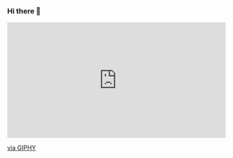 ### Hi there 👋

<!--
**Hey-this-is-Patil-Amit/Hey-this-is-Patil-Amit** is a ✨ _special_ ✨ repository because its `README.md` (this file) appears on your GitHub profile.

Here are some ideas to get you started:

- 🔭 I’m currently working on ...
- 🌱 I’m currently learning ...
- 👯 I’m looking to collaborate on ...
- 🤔 I’m looking for help with ...
- 💬 Ask me about ...
- 📫 How to reach me: ...
- 😄 Pronouns: ...
- ⚡ Fun fact: ...
-->
<div style="width:100%;height:0;padding-bottom:53%;position:relative;"><iframe src="https://giphy.com/embed/gutZ5Pm6Xl62eIf5RZ" width="100%" height="100%" style="position:absolute" frameBorder="0" class="giphy-embed" allowFullScreen></iframe></div><p><a href="https://giphy.com/gifs/DataCamp-machine-learning-ml-datacamp-gutZ5Pm6Xl62eIf5RZ">via GIPHY</a></p>
